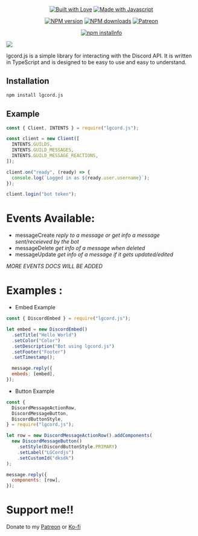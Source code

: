 <div align="center">
  <p> 
    <a href="https://discord.gg/cYJD2Rkb2n" title="Join our Discord Server"><img alt="Built with Love" src="https://forthebadge.com/images/badges/built-with-love.svg"></a>
    <a href="https://discord.gg/cYJD2Rkb2n" title="Join our Discord Server"><img alt="Made with Javascript" src="https://forthebadge.com/images/badges/made-with-javascript.svg"></a>
  </p>
  <p>
    <a href="https://www.npmjs.com/package/lgcord.js"><img src="https://img.shields.io/npm/v/lgcord.js.svg?maxAge=3600" alt="NPM version" /></a>
    <a href="https://www.npmjs.com/package/lgcord.js"><img src="https://img.shields.io/npm/dt/lgcord.js.svg?maxAge=3600" alt="NPM downloads" /></a>
    <a href="https://www.patreon.com/dhananjayme"><img src="https://img.shields.io/badge/donate-patreon-F96854.svg" alt="Patreon" /></a>
  </p>
  <p>
    <a href="https://nodei.co/npm/lgcord.js/"><img src="https://nodei.co/npm/lgcord.js.png?downloads=true&stars=true" alt="npm installnfo" /></a>
  </p>
</div>


<img src="https://cdn.discordapp.com/attachments/929275625934581820/1028576044162228264/unknown.png" size="30%">

lgcord.js is a simple library for interacting with the Discord API. It is written in TypeScript and is designed to be easy to use and easy to understand.

## Installation

```bash
npm install lgcord.js
```

## Example

```js
const { Client, INTENTS } = require("lgcord.js");

const client = new Client([
  INTENTS.GUILDS,
  INTENTS.GUILD_MESSAGES,
  INTENTS.GUILD_MESSAGE_REACTIONS,
]);

client.on("ready", (ready) => {
  console.log(`Logged in as ${ready.user.username}`);
});

client.login("bot token");
```

# Events Available:

- messageCreate _reply to a message or get info a message sent/receieved by the bot_
- messageDelete _get info of a message when deleted_
- messageUpdate _get info of a message if it gets updated/edited_

_MORE EVENTS DOCS WILL BE ADDED_

# Examples :

- Embed Example

```js
const { DiscordEmbed } = require("lgcord.js");

let embed = new DiscordEmbed()
  .setTitle("Hello World")
  .setColor("Color")
  .setDescription("Bot using lgcord.js")
  .setFooter("Footer")
  .setTimestamp();

  message.reply({
  embeds: [embed],
});
```

- Button Example

```js
const {
  DiscordMessageActionRow,
  DiscordMessageButton,
  DiscordButtonStyle,
} = require("lgcord.js");

let row = new DiscordMessageActionRow().addComponents(
  new DiscordMessageButton()
    .setStyle(DiscordButtonStyle.PRIMARY)
    .setLabel("LGCordjs")
    .setCustomId("dksdk")
);

message.reply({
  components: [row],
});
```

# Support me!!

Donate to my [Patreon](patreon.com/dhananjayme) or [Ko-fi](ko-fi.com/dhananjayme)
